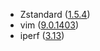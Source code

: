 - Zstandard ([1.5.4](https://github.com/facebook/zstd/releases/tag/v1.5.4))
- vim ([9.0.1403](https://github.com/vim/vim/releases/tag/v9.0.1403))
- iperf ([3.13](https://github.com/esnet/iperf/blob/3.13/RELNOTES.md))
